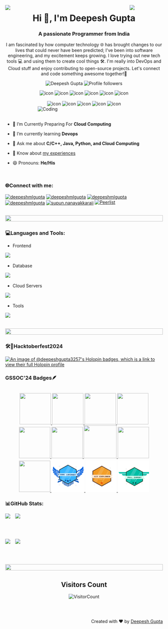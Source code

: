 <img align="left" src="https://user-images.githubusercontent.com/65187002/144930161-2f783401-8d27-4fdf-a2f7-cc0ba32f1f1f.gif" width="21%" style="display:inline;"><img align="right" src="https://user-images.githubusercontent.com/65187002/144930161-2f783401-8d27-4fdf-a2f7-cc0ba32f1f1f.gif" width="21%" style="display:inline;">

<h1 align="center">Hi 👋, I'm Deepesh Gupta</h1>
<h3 align="center">A passionate Programmer from India</h3>
<p align="center">I am fascinated by how computer technology 🌐 has brought changes to our lives that could never have been predicted; I've been into software engineering, and my excitement keeps growing. I love trying out new tech tools 💻 and using them to create cool things 🛠️. I'm really into DevOps and Cloud stuff and enjoy contributing to open-source projects. Let's connect and code something awesome together!🚀</p>
<p align="center"> 
 <img src="https://komarev.com/ghpvc/?username=deepeshmlgupta&label=Profile%20views&color=0e75b6&style=flat" alt="Deepesh Gupta" /> 
 <!-- <img src="https://img.shields.io/badge/Languages-Python | Java | PHP | Typescript | Node | React -green.svg" alt="Deepesh Gupta's languages" /> -->
 <img alt="Profile followers" src="https://img.shields.io/github/followers/deepeshmlgupta">
</p>

<div align="center">
  <img src="https://techstack-generator.vercel.app/cpp-icon.svg" alt="icon" width="50" height="50" />
  <img src="https://techstack-generator.vercel.app/java-icon.svg" alt="icon" width="50" height="50" />
  <img src="https://techstack-generator.vercel.app/python-icon.svg" alt="icon" width="50" height="50" />
  <img src="https://techstack-generator.vercel.app/ts-icon.svg" alt="icon" width="50" height="50" />
  <img src="https://techstack-generator.vercel.app/js-icon.svg" alt="icon"width="50" height="50" />
  <img src="https://techstack-generator.vercel.app/mysql-icon.svg" alt="icon" width="50" height="50" />
</div>

<br>

<div align="center">
  <img src="https://skillicons.dev/icons?i=gcp" alt="icon" width="50" height="50" />
  <img src="https://techstack-generator.vercel.app/docker-icon.svg" alt="icon" width="50" height="50" />
   <img src="https://skillicons.dev/icons?i=aws" alt="icon" width="50" height="50" />
  <img src="https://techstack-generator.vercel.app/kubernetes-icon.svg" alt="icon" width="50" height="50" />
  <img src="https://skillicons.dev/icons?i=github" alt="icon" width="50" height="50" />
</div>

<img align="right" alt="Coding" width="400" src="https://user-images.githubusercontent.com/74038190/229223263-cf2e4b07-2615-4f87-9c38-e37600f8381a.gif">
<br><br>

- 🔭 I’m Currently Preparing For **Cloud Computing**

- 🌱 I’m currently learning **Devops**

<!-- - 👨‍💻 All of my projects are available at [supun's workspace](http://supun.traditionalme.life) -->

- 💬 Ask me about **C/C++, Java, Python, and Cloud Computing**

<!-- - 📫 How to reach me **deepeshmlgupta3257@gmail.com** -->

- 📄 Know about [my experiences](https://linkedin.com/in/deepeshmlgupta)

- 😄 Pronouns: **He/His**


<br>
<h3 align="left">🌐Connect with me:</h3>
<p align="left">
<a href="https://linkedin.com/in/deepeshmlgupta" target="_blank"><img align="center" src="https://img.shields.io/badge/LinkedIn-%230077B5.svg?logo=linkedin&logoColor=white" alt="deepeshmlgupta" width="80" /></a>
<a href="https://twitter.com/deepeshmlgupta" target="_blank"><img align="center" src="https://img.shields.io/badge/Twitter-%23000000?logo=x&logoColor=white" alt="deepeshmlgupta" width="80" /></a>
 <a href="https://deepeshmlgupta.hashnode.dev/" target="_blank"><img align="center" src="https://img.shields.io/badge/Hashnode-%230066FF.svg?logo=Hashnode&logoColor=white" alt="deepeshmlgupta" width="80"/></a>
 <a href="https://www.instagram.com/deepeshmlgupta/" target="_blank"><img align="center" src="https://img.shields.io/badge/Instagram-%23E4405F.svg?logo=Instagram&logoColor=white" alt="deepeshmlgupta" width="80" /></a>
<a href="https://medium.com/@deepeshmlgupta" target="_blank"><img align="center" src="https://img.shields.io/badge/Medium-12100E?logo=medium&logoColor=white" alt="supun.nanayakkaraii" width="80" /></a>
<a href="https://peerlist.io/deepeshmlgupta" target="_blank">
  <img src="https://github-readme-badge.peerlist.io/api/deepeshmlgupta?style=flat-square" alt="Peerlist" />
</a>


</p>
<br>

<img src="https://i.imgur.com/dBaSKWF.gif" height="20" width="100%">

<h3 align="left">💻Languages and Tools:</h3>


- Frontend
<p align="left">
  <a href="https://skillicons.dev">
    <img src="https://skillicons.dev/icons?i=ts,html,css,js,jquery,tailwind,bootstrap" />
  </a>
</p>

- Database
<p align="left">
  <a href="https://skillicons.dev">
    <img src="https://skillicons.dev/icons?i=mongodb,mysql" />
  </a>
</p>

- Cloud Servers
<p align="left">
  <a href="https://skillicons.dev">
    <img src="https://skillicons.dev/icons?i=azure,aws,gcp,firebase" />
  </a>
</p>

- Tools
<p align="left">
  <a href="https://skillicons.dev">
    <img src="https://skillicons.dev/icons?i=git,github,figma,docker,kubernetes,vscode,linux" />
  </a>
</p>

<br/>

<img src="https://i.imgur.com/dBaSKWF.gif" height="20" width="100%">


<!-- </details> -->

<h3 align="left">🛠️🚀Hacktoberfest2024 </h3>

[![An image of @deepeshgupta3257's Holopin badges, which is a link to view their full Holopin profile](https://holopin.me/deepeshgupta3257)](https://holopin.io/@deepeshgupta3257)


<h3>GSSOC'24 Badges🪶 </h3>
<!-- <details>	 --> <br>
<div style='display:flex; align-items:center; gap: 10px;' align='center'><a href="https://gssoc.girlscript.tech/leaderboard">
<img src="https://raw.githubusercontent.com/GSSoC24/Postman-Challenge/main/docs/assets/Postman%20White.png" width="100px" height="100px" />
  <img src="https://raw.githubusercontent.com/GSSoC24/Postman-Challenge/main/docs/assets/1.png" width="100px" height="100px" />
  <img src="https://raw.githubusercontent.com/GSSoC24/Postman-Challenge/main/docs/assets/2.png" width="100px" height="100px" />
  <img src="https://raw.githubusercontent.com/GSSoC24/Postman-Challenge/main/docs/assets/3.png" width="100px" height="100px" />
  <img src="https://raw.githubusercontent.com/GSSoC24/Postman-Challenge/main/docs/assets/4.png" width="100px" height="100px" />
  <img src="https://raw.githubusercontent.com/GSSoC24/Postman-Challenge/main/docs/assets/5.png" width="100px" height="100px" />
  <img src="https://raw.githubusercontent.com/GSSoC24/Postman-Challenge/main/docs/assets/6.png" width="105px" height="105px" />
  <img src="https://raw.githubusercontent.com/GSSoC24/Postman-Challenge/main/docs/assets/7.png" width="100px" height="100px" />
  <img src="https://raw.githubusercontent.com/GSSoC24/Postman-Challenge/main/docs/assets/8.png" width="100px" height="100px" />
  <img src="https://raw.githubusercontent.com/GSSoC24/Contributor/refs/heads/main/assets/Code%20Luminary.png" width="105px" height="105px" />
  <img src="https://raw.githubusercontent.com/GSSoC24/Contributor/refs/heads/main/assets/Git%20Explorer.png" width="100px" height="100px" />
  <img src="https://raw.githubusercontent.com/GSSoC24/Contributor/refs/heads/main/assets/Pull%20Expert.png" width="100px" height="100px" /></a>
</div>




<h3 align="left">📊GitHub Stats:</h3>

<img src="https://github-readme-stats.vercel.app/api?username=deepeshmlgupta&theme=nightowl&hide_border=false&include_all_commits=false&count_private=true" width="45%" style="display:inline;">&nbsp;&nbsp;&nbsp;&nbsp;<img src="https://github-readme-streak-stats.herokuapp.com/?user=deepeshmlgupta&theme=nightowl&hide_border=false" width="49%" style="display:inline;"> 

<br><br>

<img src="https://github-contributor-stats.vercel.app/api?username=deepeshmlgupta&limit=5&theme=nightowl&hide_border=false&include_all_commits=false&count_private=true" width="45%" style="display:inline;">&nbsp;&nbsp;&nbsp;&nbsp;<img src="https://github-readme-stats.vercel.app/api/top-langs/?username=deepeshmlgupta&theme=nightowl&hide_border=false&include_all_commits=false&count_private=true&layout=compact" width="40%" style="display:inline;"> 

<br><br>

<!-- <img src="https://i.imgur.com/dBaSKWF.gif" height="20" width="100%">

<h3 align="left">🔝Activity:</h3>

![deepeshmlgupta's Graph](https://github-readme-activity-graph.vercel.app/graph?username=deepeshmlgupta&custom_title=Supun's%20GitHub%20Activity%20Graph&bg_color=0D1117&color=7F3FBF&line=7F3FBF&point=7F3FBF&area_color=FFFFFF&title_color=FFFFFF&area=true)
<br><br> -->

<img src="https://i.imgur.com/dBaSKWF.gif" height="20" width="100%">

<!--
<img src="https://media.giphy.com/media/LnQjpWaON8nhr21vNW/giphy.gif" width="60"> <em><b>I love connecting with different people</b> so if you want to say <b>hi, I'll be happy to meet you more!</b> :)</em>
<br><br> -->

<p>
    <h2 align="center">Visitors Count</h2>
    <p align="center">
      <img src="https://profile-counter.glitch.me/{deepeshmlgupta}/count.svg" alt="VisitorCount">
    </p>
</p>

<br><br>

<p align="right"> Created with ❤️ by <a href="https://linkedin.com/in/deepeshmlgupta">Deepesh Gupta</a></p>
